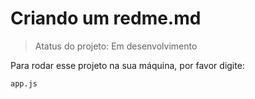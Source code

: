 # Criando um redme.md 

> Atatus do projeto: Em desenvolvimento

Para rodar esse projeto na sua máquina, por favor digite: 

```
app.js

```
